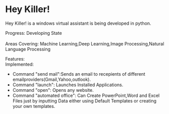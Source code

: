 
<h1>Hey Killer!</h1>

Hey Killer! is a windows virtual assistant is being developed in python.

Progress: Developing State<br><br>
Areas Covering: Machine Learning,Deep Learning,Image Processing,Natural Language Processing</p>

Features:<br>
Implemented:
<ul>
  <li>Command "send mail":Sends an email to recepients of different emailproviders(Gmail,Yahoo,outlook).</li>
  <li>Command "launch": Launches Installed Applications. </li>
  <li>Command "open": Opens any website.</li>
  <li>Command "automated office": Can Create PowerPoint,Word and Excel Files just by inputting Data either using Default Templates or creating your own templates.</li>
<ul>

